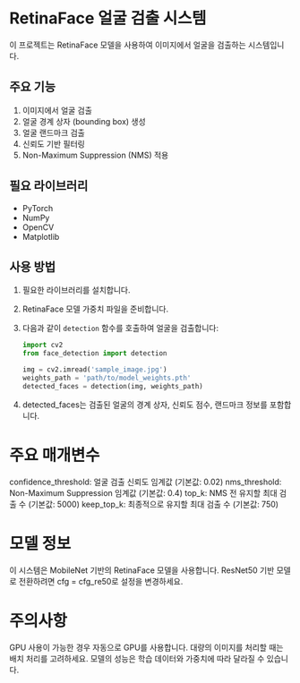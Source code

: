 # RetinaFace 얼굴 검출 시스템

이 프로젝트는 RetinaFace 모델을 사용하여 이미지에서 얼굴을 검출하는 시스템입니다.

## 주요 기능

1. 이미지에서 얼굴 검출
2. 얼굴 경계 상자 (bounding box) 생성
3. 얼굴 랜드마크 검출
4. 신뢰도 기반 필터링
5. Non-Maximum Suppression (NMS) 적용

## 필요 라이브러리

- PyTorch
- NumPy
- OpenCV
- Matplotlib

## 사용 방법

1. 필요한 라이브러리를 설치합니다.
2. RetinaFace 모델 가중치 파일을 준비합니다.
3. 다음과 같이 `detection` 함수를 호출하여 얼굴을 검출합니다:

   ```python
   import cv2
   from face_detection import detection

   img = cv2.imread('sample_image.jpg')
   weights_path = 'path/to/model_weights.pth'
   detected_faces = detection(img, weights_path)

4. detected_faces는 검출된 얼굴의 경계 상자, 신뢰도 점수, 랜드마크 정보를 포함합니다.

# 주요 매개변수

confidence_threshold: 얼굴 검출 신뢰도 임계값 (기본값: 0.02)
nms_threshold: Non-Maximum Suppression 임계값 (기본값: 0.4)
top_k: NMS 전 유지할 최대 검출 수 (기본값: 5000)
keep_top_k: 최종적으로 유지할 최대 검출 수 (기본값: 750)

# 모델 정보
이 시스템은 MobileNet 기반의 RetinaFace 모델을 사용합니다. ResNet50 기반 모델로 전환하려면 cfg = cfg_re50로 설정을 변경하세요.

# 주의사항
GPU 사용이 가능한 경우 자동으로 GPU를 사용합니다.
대량의 이미지를 처리할 때는 배치 처리를 고려하세요.
모델의 성능은 학습 데이터와 가중치에 따라 달라질 수 있습니다.